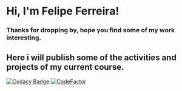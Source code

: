 # Hi, I'm Felipe Ferreira!
### Thanks for dropping by, hope you find some of my work interesting.
Here i will publish some of the activities and projects of my current course.
--
[![Codacy Badge](https://api.codacy.com/project/badge/Grade/205a628c5b444072b189addd54cb8de1)](https://app.codacy.com/gh/LuisFelipeFrancisco/Linguagem-de-Programacao?utm_source=github.com&utm_medium=referral&utm_content=LuisFelipeFrancisco/Linguagem-de-Programacao&utm_campaign=Badge_Grade_Settings)
[![CodeFactor](https://www.codefactor.io/repository/github/luisfelipefrancisco/linguagem-de-programacao/badge)](https://www.codefactor.io/repository/github/luisfelipefrancisco/linguagem-de-programacao)
